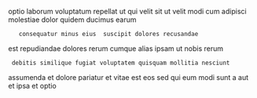 <!--
title: Persevering impactful standardization
author: Meaghan
date: 2014-07-26-0824
link: 2014-07-26-0824-persevering-impactful-standardization
tags: [premium,JavaScript,IX,ajax]
-->

optio laborum voluptatum repellat ut qui
velit  sit  ut velit
modi  cum adipisci molestiae dolor quidem ducimus earum 
 	   consequatur minus eius  suscipit dolores recusandae
est repudiandae  dolores rerum cumque alias ipsam ut
 nobis rerum
 	 debitis similique fugiat voluptatem quisquam mollitia nesciunt
assumenda et  dolore pariatur et vitae 
est eos  sed qui
eum modi sunt a
aut et ipsa et  optio 